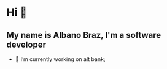 # Hi 👋

## My name is Albano Braz, I'm a software developer

- 🔭 I’m currently working on alt bank;
